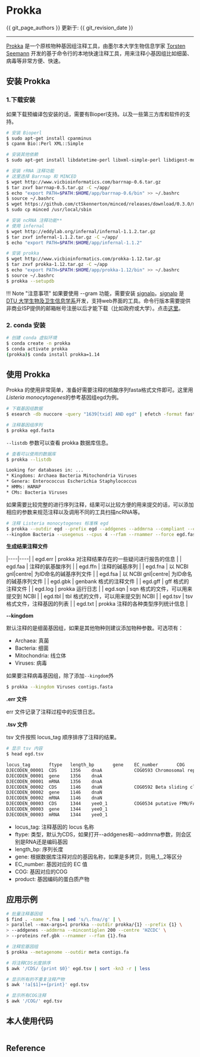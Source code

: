 # Prokka

{{ git_page_authors }} 更新于: {{ git_revision_date }}

---

[Prokka][] 是一个原核物种基因组注释工具，由墨尔本大学生物信息学家 [Torsten Seemann](https://tseemann.github.io/) 开发的基于命令行的本地快速注释工具，用来注释小基因组比如细菌、病毒等非常方便、快速。

## 安装 Prokka

### 1.下载安装

如果下载预编译包安装的话，需要有Bioperl支持。以及一些第三方库和软件的支持。

```bash
# 安装 Bioperl
$ sudo apt-get install cpanminus
$ cpanm Bio::Perl XML::Simple

# 安装其他依赖
$ sudo apt-get install libdatetime-perl libxml-simple-perl libdigest-md5-perl git default-jre bioperl

# 安装 rRNA 注释功能
# 这里选择 Barrnap 和 MINCED
$ wget http://www.vicbioinformatics.com/barrnap-0.6.tar.gz
$ tar zxvf barrnap-0.5.tar.gz -C ~/app/
$ echo "export PATH=$PATH:$HOME/app/barrnap-0.6/bin" >> ~/.bashrc
$ source ~/.bashrc
$ wget https://github.com/ctSkennerton/minced/releases/download/0.3.0/minced
$ sudo cp minced /usr/local/sbin

# 安装 ncRNA 注释功能**
# 使用 infernal
$ wget http://eddylab.org/infernal/infernal-1.1.2.tar.gz
$ tar zxvf infernal-1.1.2.tar.gz -C ~/app/
$ echo "export PATH=$PATH:$HOME/app/infernal-1.1.2"

# 安装 prokka
$ wget http://www.vicbioinformatics.com/prokka-1.12.tar.gz
$ tar zxvf prokka-1.12.tar.gz -C ~/app
$ echo "export PATH=$PATH:$HOME/app/prokka-1.12/bin" >> ~/.bashrc
$ source ~/.bashrc
$ prokka --setupdb
```

!!! Note "注意事项"
    如果要使用 --gram 功能，需要安装 [signalp](http://www.cbs.dtu.dk/services/SignalP/)。[signalp](http://www.cbs.dtu.dk/services/SignalP/) 是 [DTU 大学生物及卫生信息学系](http://www.cbs.dtu.dk/index.html)开发，支持web界面的工具。命令行版本需要提供非商业ISP提供的邮箱帐号注册以后才能下载（比如政府或大学）。点击[这里](http://www.cbs.dtu.dk/cgi-bin/nph-sw_request?signalp)。

### 2. conda 安装

```bash
# 创建 conda 虚拟环境
$ conda create -n prokka
$ conda activate prokka
(prokka)$ conda install prokka=1.14
```

## 使用 Prokka

Prokka 的使用非常简单，准备好需要注释的核酸序列fasta格式文件即可。这里用*Listeria monocytogenes*的参考基因组egd为例。

```bash
# 下载基因组数据
$ esearch -db nuccore -query "1639[txid] AND egd" | efetch -format fasta > egd.fasta

# 注释基因组序列
$ prokka egd.fasta
```

`--listdb` 参数可以查看 prokka 数据库信息。

```bash
# 查看可以使用的数据库
$ prokka --listdb

Looking for databases in: ...
* Kingdoms: Archaea Bacteria Mitochondria Viruses
* Genera: Enterococcus Escherichia Staphylococcus
* HMMs: HAMAP
* CMs: Bacteria Viruses
```

如果需要比较完整的进行序列注释，结果可以比较方便的用来提交的话，可以添加相应的参数来规范注释以及调用不同的工具扫描ncRNA等。

```bash
# 注释 Listeria monocytogenes 标准株 egd
$ prokka --outdir egd --prefix egd --addgenes --addmrna --compliant --centre CDC --genus Listeria --species "Listeria monocytogenes" --strain egd
--kingdom Bacteria --usegenus --cpus 4 --rfam --rnammer --force egd.fasta
```

**生成结果注释文件**

|----|----|
| egd.err | prokka 对注释结果存在的一些疑问进行报告的信息 |
| egd.faa | 注释的氨基酸序列 |
| egd.ffn | 注释的碱基序列 |
| egd.fna | 以 NCBI gnl|centre| 为ID命名的碱基序列文件 |
| egd.fsa | 以 NCBI gnl|centre| 为ID命名的碱基序列文件 |
| egd.gbk | genbank 格式的注释文件 |
| egd.gff | gff 格式的注释文件 |
| egd.log | prokka 运行日志 |
| egd.sqn | sqn 格式的文件，可以用来提交到 NCBI |
| egd.tbl | tbl 格式的文件，可以用来提交到 NCBI |
| egd.tsv | tsv 格式文件，注释基因的列表 |
| egd.txt | prokka 注释的各种类型序列统计信息 |

**--kingdom**

默认注释的是细菌基因组，如果是其他物种则建议添加物种参数。可选项有：

* Archaea: 真菌
* Bacteria: 细菌
* Mitochondria: 线立体
* Viruses: 病毒

如果要注释病毒基因组，除了添加`--kingdom`外

```bash
$ prokka --kingdom Viruses contigs.fasta
```

**.err 文件**

err 文件记录了注释过程中的反馈日志。

**.tsv 文件**

tsv 文件按照 locus_tag 顺序排序了注释的结果。

```bash
# 显示 tsv 内容
$ head egd.tsv

locus_tag       ftype   length_bp       gene    EC_number       COG     product
DJECODEN_00001  CDS     1356    dnaA            COG0593 Chromosomal replication initiator protein DnaA
DJECODEN_00001  gene    1356    dnaA
DJECODEN_00001  mRNA    1356    dnaA
DJECODEN_00002  CDS     1146    dnaN            COG0592 Beta sliding clamp
DJECODEN_00002  gene    1146    dnaN
DJECODEN_00002  mRNA    1146    dnaN
DJECODEN_00003  CDS     1344    yeeO_1          COG0534 putative FMN/FAD exporter YeeO
DJECODEN_00003  gene    1344    yeeO_1
DJECODEN_00003  mRNA    1344    yeeO_1
```

- locus_tag: 注释基因的 locus 名称
- ftype: 类型，默认为CDS，如果打开--addgenes和--addmrna参数，则会区别是RNA还是编码基因
- length_bp: 序列长度
- gene: 根据数据库注释对应的基因名称，如果是多拷贝，则用_1,_2等区分
- EC_number: 基因对应的 EC 值
- COG: 基因对应的COG
- product: 基因编码的蛋白质产物

## 应用示例

```bash
# 批量注释基因组
$ find . -name *.fna | sed 's/\.fna//g' | \
> parallel --max-args=1 prorkka --outdir prokka/{1} --prefix {1} \
> --addgenes --addmrna --mincontiglen 200 --centre 'HZCDC' \
> --proteins ref.gbk --rnammer --rfam {1}.fna

# 注释宏基因组
$ prokka --metagenome --outdir meta contigs.fa

# 将注释CDS长度排序
$ awk '/CDS/ {print $0}' egd.tsv | sort -kn3 -r | less

# 显示所有的不重复注释产物
$ awk '!a[$1]++{print}' egd.tsv

# 显示所有COG注释
$ awk '/COG/' egd.tsv
```
## 本人使用代码
```bash
```

## Reference
[Prokka]: https://github.com/tseemann/prokka "Prokka"
